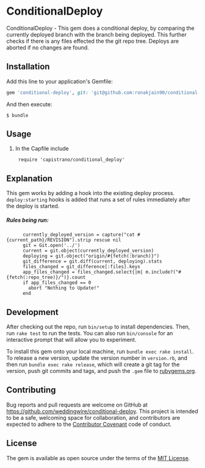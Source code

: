 # ConditionalDeploy

ConditionalDeploy - This gem does a conditional deploy, by comparing the currently deployed branch with the branch being deployed. This further checks if there is any files effected the the git repo tree. Deploys are aborted if no changes are found.

## Installation

Add this line to your application's Gemfile:

```ruby
gem 'conditional-deploy', git: 'git@github.com:ronakjain90/conditional-deploy.git'
```

And then execute:

    $ bundle

## Usage

1. In the Capfile include 
    
    ` require 'capistrano/conditional_deploy'`

## Explanation

This gem works by adding a hook into the existing deploy process. `deploy:starting` hooks is added that runs a set of rules immediately after the deploy is started.

##### Rules being run:

          currently_deployed_version = capture("cat #{current_path}/REVISION").strip rescue nil
          git = Git.open('../')
          current = git.object(currently_deployed_version)
          deploying = git.object("origin/#{fetch(:branch)}")
          git_difference = git.diff(current, deploying).stats
          files_changed = git_difference[:files].keys
          app_files_changed = files_changed.select{|m| m.include?("#{fetch(:repo_tree)}/")}.count
          if app_files_changed == 0
            abort "Nothing to Update!"
          end

## Development

After checking out the repo, run `bin/setup` to install dependencies. Then, run `rake test` to run the tests. You can also run `bin/console` for an interactive prompt that will allow you to experiment.

To install this gem onto your local machine, run `bundle exec rake install`. To release a new version, update the version number in `version.rb`, and then run `bundle exec rake release`, which will create a git tag for the version, push git commits and tags, and push the `.gem` file to [rubygems.org](https://rubygems.org).

## Contributing

Bug reports and pull requests are welcome on GitHub at https://github.com/weddingwire/conditional-deploy. This project is intended to be a safe, welcoming space for collaboration, and contributors are expected to adhere to the [Contributor Covenant](http://contributor-covenant.org) code of conduct.


## License

The gem is available as open source under the terms of the [MIT License](http://opensource.org/licenses/MIT).

